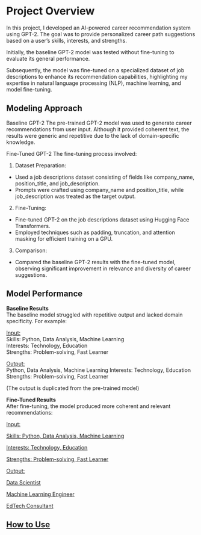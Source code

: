 # __Project Overview__

In this project, I developed an AI-powered career recommendation system using GPT-2. The goal was to provide personalized career path suggestions based on a user’s skills, interests, and strengths. 

Initially, the baseline GPT-2 model was tested without fine-tuning to evaluate its general performance. 

Subsequently, the model was fine-tuned on a specialized dataset of job descriptions to enhance its recommendation capabilities, highlighting my expertise in natural language processing (NLP), machine learning, and model fine-tuning.

## __Modeling Approach__

Baseline GPT-2
The pre-trained GPT-2 model was used to generate career recommendations from user input. Although it provided coherent text, the results were generic and repetitive due to the lack of domain-specific knowledge.

Fine-Tuned GPT-2
The fine-tuning process involved:

  1. Dataset Preparation:
   - Used a job descriptions dataset consisting of fields like company_name, position_title, and job_description.
   - Prompts were crafted using company_name and position_title, while job_description was treated as the target output.
    
  2. Fine-Tuning:
   - Fine-tuned GPT-2 on the job descriptions dataset using Hugging Face Transformers.
   - Employed techniques such as padding, truncation, and attention masking for efficient training on a GPU.
    
3. Comparison:
  - Compared the baseline GPT-2 results with the fine-tuned model, observing significant improvement in relevance and diversity of career suggestions.


## __Model Performance__

__Baseline Results__\
The baseline model struggled with repetitive output and lacked domain specificity. For example:

<u>Input:</u>\
  Skills: Python, Data Analysis, Machine Learning\
  Interests: Technology, Education\
  Strengths: Problem-solving, Fast Learner



<u>Output:</u>\
  Python, Data Analysis, Machine Learning
  Interests: Technology, Education
  Strengths: Problem-solving, Fast Learner

(The output is duplicated from the pre-trained model)

__Fine-Tuned Results__\
After fine-tuning, the model produced more coherent and relevant recommendations:

<u>Input:<u>

Skills: Python, Data Analysis, Machine Learning

Interests: Technology, Education

Strengths: Problem-solving, Fast Learner

<u>Output:<u>

Data Scientist

Machine Learning Engineer

EdTech Consultant


## __How to Use__
